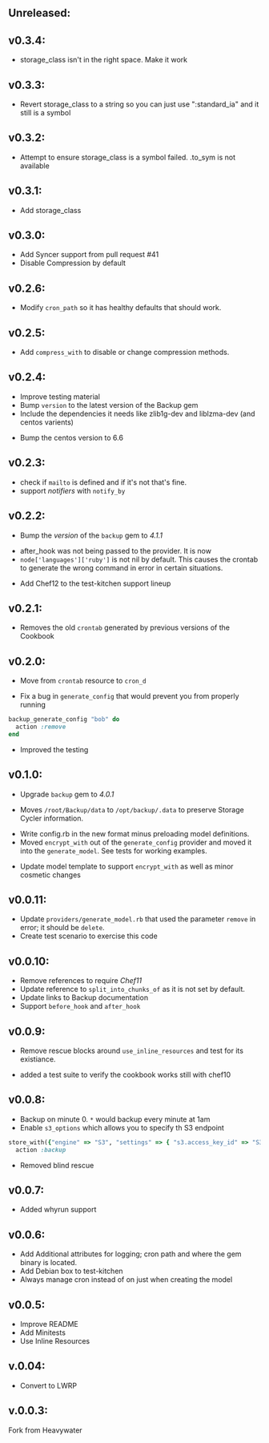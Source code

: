 ## Unreleased:

## v0.3.4:

- storage_class isn't in the right space.  Make it work

## v0.3.3:

- Revert storage_class to a string so you can just use ":standard_ia" and it still is a symbol 

## v0.3.2:

- Attempt to ensure storage_class is a symbol failed.  .to_sym is not available

## v0.3.1:

- Add storage_class

## v0.3.0:

- Add Syncer support from pull request #41
- Disable Compression by default


## v0.2.6:

- Modify `cron_path` so it has healthy defaults that should work.

## v0.2.5:

- Add `compress_with` to disable or change compression methods.

## v0.2.4:

+ Improve testing material
+ Bump `version` to the latest version of the Backup gem
+ Include the dependencies it needs like zlib1g-dev and liblzma-dev (and centos varients)
- Bump the centos version to 6.6


## v0.2.3:

+ check if `mailto` is defined and if it's not that's fine.
+ support *notifiers* with `notify_by`

## v0.2.2:

+ Bump the _version_ of the `backup` gem to *4.1.1*
- after_hook was not being passed to the provider.  It is now
- `node['languages']['ruby']` is not nil by default.  This causes the crontab to generate the wrong command in error in certain situations.
+ Add Chef12 to the test-kitchen support lineup


## v0.2.1:

- Removes the old `crontab` generated by previous versions of the Cookbook


## v0.2.0:
* Move from `crontab` resource to `cron_d`
+ Fix a bug in `generate_config` that would prevent you from properly running
```ruby
backup_generate_config "bob" do
  action :remove
end
```
+ Improved the testing

## v0.1.0:
* Upgrade `backup` gem to *4.0.1*
+ Moves `/root/Backup/data` to `/opt/backup/.data` to preserve Storage Cycler information.
* Write config.rb in the new format minus preloading model definitions.
* Moved `encrypt_with` out of the `generate_config` provider and moved it into the `generate_model`.  See tests for working examples.
+ Update model template to support `encrypt_with` as well as minor cosmetic changes


## v0.0.11:

* Update `providers/generate_model.rb` that used the parameter `remove` in error; it should be `delete`.
* Create test scenario to exercise this code

## v0.0.10:

* Remove references to require *Chef11*
* Update reference to `split_into_chunks_of` as it is not set by default.
* Update links to Backup documentation
* Support `before_hook` and `after_hook`


## v0.0.9:

* Remove rescue blocks around `use_inline_resources` and test for its existiance.
+ added a test suite to verify the cookbook works still with chef10


## v0.0.8:

* Backup on minute 0.  `*` would backup every minute at 1am
* Enable `s3_options` which allows you to specify th S3 endpoint

```ruby
store_with({"engine" => "S3", "settings" => { "s3.access_key_id" => "S3_ACCESS_KEY", "s3.secret_access_key" => "S3_SECRET_ACCESS_KEY", "s3.bucket" => "BUCKET", "s3.path" => "DIR", "s3.keep" => 5, "s3.fog_options" => {  :host => 's3.DUMMY.DOMAIN.COM', :scheme => 'http', :port => 80 } } } )
  action :backup
```

- Removed blind rescue

## v0.0.7:

* Added whyrun support


## v0.0.6:

* Add Additional attributes for logging; cron path and where the gem binary is located.
* Add Debian box to test-kitchen
* Always manage cron instead of on just when creating the model

## v0.0.5:

* Improve README
* Add Minitests
* Use Inline Resources

## v.0.04:

* Convert to LWRP

## v.0.0.3:

Fork from Heavywater
